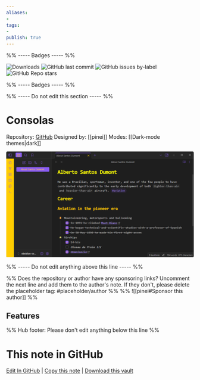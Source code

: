 ```yaml
---
aliases:
- 
tags: 
- 
publish: true
---
```


%% ----- Badges ----- %%

![Downloads](https://img.shields.io/badge/downloads-881-573E7A?style=for-the-badge&logo=)
![GitHub last commit](https://img.shields.io/github/last-commit/pinei/obsidian-consolas-theme?color=573E7A&label=last%20update&logo=github&style=for-the-badge)
![GitHub issues by-label](https://img.shields.io/github/issues/pinei/obsidian-consolas-theme/help%20wanted?color=573E7A&logo=github&style=for-the-badge) 
![GitHub Repo stars](https://img.shields.io/github/stars/pinei/obsidian-consolas-theme?color=573E7A&logo=github&style=for-the-badge)

%% ----- Badges ----- %%

%% ----- Do not edit this section ----- %%

# Consolas

Repository: [GitHub](https://github.com/pinei/obsidian-consolas-theme)
Designed by: [[pinei]]
Modes: [[Dark-mode themes|dark]]



![screenshot](https://github.com/pinei/obsidian-consolas-theme/raw/HEAD/screenshot.png)

%% ----- Do not edit anything above this line ----- %% 

%% Does the repository or author have any sponsoring links? Uncomment the next line and add them to the author's note. If they don't, please delete the placeholder tag: #placeholder/author %%
%% ![[pinei#Sponsor this author]] %%


## Features



%% Hub footer: Please don't edit anything below this line %%

# This note in GitHub

<span class="git-footer">[Edit In GitHub](https://github.dev/obsidian-community/obsidian-hub/blob/main/02%20-%20Community%20Expansions/02.05%20All%20Community%20Expansions/Themes/Consolas.md "git-hub-edit-note") | [Copy this note](https://raw.githubusercontent.com/obsidian-community/obsidian-hub/main/02%20-%20Community%20Expansions/02.05%20All%20Community%20Expansions/Themes/Consolas.md "git-hub-copy-note") | [Download this vault](https://github.com/obsidian-community/obsidian-hub/archive/refs/heads/main.zip "git-hub-download-vault") </span>
